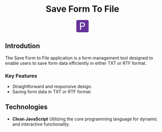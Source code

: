 # <div align="center">Save Form To File</div>

<div align="center">
  <img src="/favicon.png" alt="Ico" title="Ico" style="height: 40px;">
</div>

## Introdution

The Save Form to File application is a form management tool designed to enable users to save form data efficiently in either TXT or RTF format.

### Key Features

-   Straightforward and responsive design.
-   Saving form data in TXT or RTF format.

## Technologies

-   **Clean JavaScript** Utilizing the core programming language for dynamic and interactive functionality.
